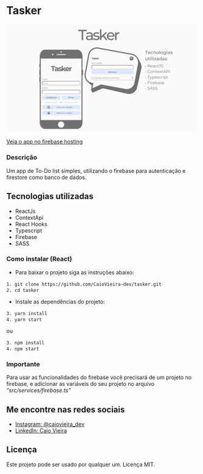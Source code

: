 # Tasker
<img src="./.github/banner.png">

[Veja o app no firebase hosting](https://tasker-a9c89.web.app/)
### Descrição
Um app de To-Do list simples, utilizando o firebase para autenticação e firestore como banco de dados. 

## Tecnologias utilizadas
- ReactJs
- ContextApi
- React Hooks
- Typescript
- Firebase 
- SASS

### Como instalar (React)

* Para baixar o projeto siga as instruções abaixo:

```
1. git clone https://github.com/CaioVieira-dev/tasker.git
2. cd tasker
```

* Instale as dependências do projeto:

```
3. yarn install
4. yarn start
```

ou

```
3. npm install
4. npm start
```
### Importante
Para usar as funcionalidades do firebase você precisará de um projeto no firebase, e adicionar as variáveis do seu projeto no arquivo *"src/services/firebase.ts"*
## Me encontre nas redes sociais
- [Instagram: @caiovieira_dev](https://www.instagram.com/caiovieira_dev/)
- [LinkedIn: Caio Vieira](https://www.linkedin.com/in/caio-vieira-b1aab9201/)

## Licença
Este projeto pode ser usado por qualquer um. Licença MIT.



